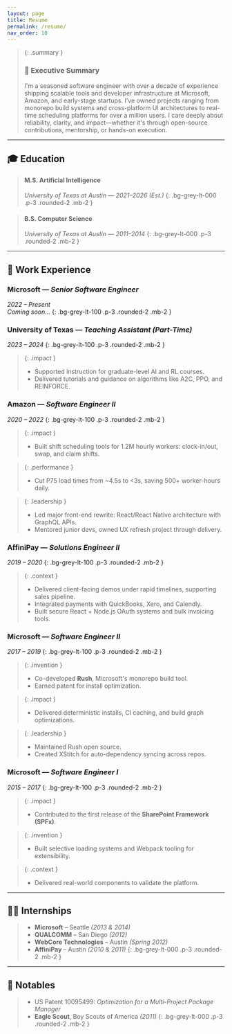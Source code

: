 ```yaml
---
layout: page
title: Resume
permalink: /resume/
nav_order: 10
---
```


> {: .summary }
> ### 📌 Executive Summary
> I'm a seasoned software engineer with over a decade of experience shipping scalable tools and developer infrastructure at Microsoft, Amazon, and early-stage startups. I’ve owned projects ranging from monorepo build systems and cross-platform UI architectures to real-time scheduling platforms for over a million users. I care deeply about reliability, clarity, and impact—whether it's through open-source contributions, mentorship, or hands-on execution.

---

## 🎓 Education

> #### M.S. Artificial Intelligence  
> *University of Texas at Austin* — *2021–2026 (Est.)*
{: .bg-grey-lt-000 .p-3 .rounded-2 .mb-2 }

> #### B.S. Computer Science  
> *University of Texas at Austin* — *2011–2014*
{: .bg-grey-lt-000 .p-3 .rounded-2 .mb-2 }

---

## 💼 Work Experience

### Microsoft — *Senior Software Engineer*  
*2022 – Present*  
*Coming soon...*
{: .bg-grey-lt-100 .p-3 .rounded-2 .mb-2 }

### University of Texas — *Teaching Assistant (Part-Time)*  
*2023 – 2024*
{: .bg-grey-lt-100 .p-3 .rounded-2 .mb-2 }
> {: .impact }
> - Supported instruction for graduate-level AI and RL courses.
> - Delivered tutorials and guidance on algorithms like A2C, PPO, and REINFORCE.

### Amazon — *Software Engineer II*  
*2020 – 2022*
{: .bg-grey-lt-100 .p-3 .rounded-2 .mb-2 }
> {: .impact }
> - Built shift scheduling tools for 1.2M hourly workers: clock-in/out, swap, and claim shifts.

> {: .performance }
> - Cut P75 load times from ~4.5s to <3s, saving 500+ worker-hours daily.

> {: .leadership }
> - Led major front-end rewrite: React/React Native architecture with GraphQL APIs.
> - Mentored junior devs, owned UX refresh project through delivery.

### AffiniPay — *Solutions Engineer II*  
*2019 – 2020*
{: .bg-grey-lt-100 .p-3 .rounded-2 .mb-2 }
> {: .context }
> - Delivered client-facing demos under rapid timelines, supporting sales pipeline.
> - Integrated payments with QuickBooks, Xero, and Calendly.
> - Built secure React + Node.js OAuth systems and bulk invoicing tools.

### Microsoft — *Software Engineer II*  
*2017 – 2019*
{: .bg-grey-lt-100 .p-3 .rounded-2 .mb-2 }
> {: .invention }
> - Co-developed **Rush**, Microsoft's monorepo build tool.
> - Earned patent for install optimization.

> {: .impact }
> - Delivered deterministic installs, CI caching, and build graph optimizations.

> {: .leadership }
> - Maintained Rush open source.
> - Created XStitch for auto-dependency syncing across repos.

### Microsoft — *Software Engineer I*  
*2015 – 2017*
{: .bg-grey-lt-100 .p-3 .rounded-2 .mb-2 }
> {: .impact }
> - Contributed to the first release of the **SharePoint Framework (SPFx)**.

> {: .invention }
> - Built selective loading systems and Webpack tooling for extensibility.

> {: .context }
> - Delivered real-world components to validate the platform.

---

## 🧑‍💻 Internships

> - **Microsoft** – Seattle *(2013 & 2014)*  
> - **QUALCOMM** – San Diego *(2012)*  
> - **WebCore Technologies** – Austin *(Spring 2012)*  
> - **AffiniPay** – Austin *(2010 & 2011)*
{: .bg-grey-lt-000 .p-3 .rounded-2 .mb-2 }

---

## 🏅 Notables

> - US Patent 10095499: *Optimization for a Multi-Project Package Manager*  
> - **Eagle Scout**, Boy Scouts of America *(2011)*
{: .bg-grey-lt-000 .p-3 .rounded-2 .mb-2 }
